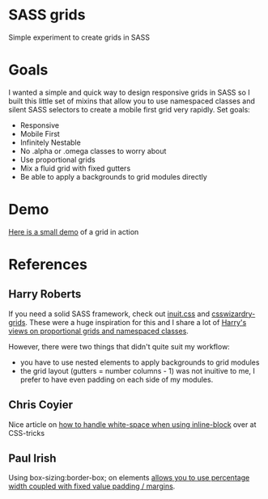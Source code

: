 # SASS grids

Simple experiment to create grids in SASS

# Goals

I wanted a simple and quick way to design responsive grids in SASS so I built this little set of mixins that allow you to use namespaced classes and silent SASS selectors to create a mobile first grid very rapidly. Set goals:

- Responsive
- Mobile First
- Infinitely Nestable
- No .alpha or .omega classes to worry about
- Use proportional grids
- Mix a fluid grid with fixed gutters
- Be able to apply a backgrounds to grid modules directly

# Demo

[Here is a small demo](http://jeromecoupe.github.com/sassgrids/) of a grid in action

# References

## Harry Roberts

If you need a solid SASS framework, check out [inuit.css](http://inuitcss.com/) and [csswizardry-grids](https://github.com/csswizardry/csswizardry-grids). These were a huge inspiration for this and I share a lot of [Harry's views on proportional grids and namespaced classes](http://csswizardry.com/2013/02/responsive-grid-systems-a-solution/).

However, there were two things that didn't quite suit my workflow:

- you have to use nested elements to apply backgrounds to grid modules
- the grid layout (gutters = number columns - 1) was not inuitive to me, I prefer to have even padding on each side of my modules.

## Chris Coyier

Nice article on [how to handle white-space when using inline-block](http://css-tricks.com/fighting-the-space-between-inline-block-elements/) over at CSS-tricks

## Paul Irish

Using box-sizing:border-box; on elements [allows you to use percentage width coupled with fixed value padding / margins](http://paulirish.com/2012/box-sizing-border-box-ftw/).
